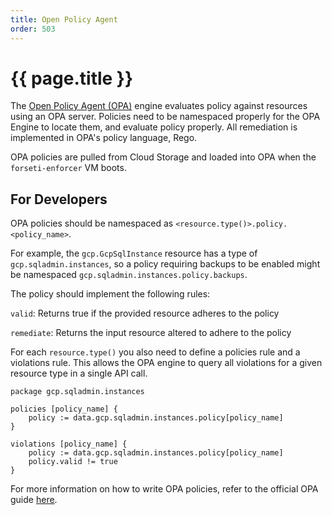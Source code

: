 ```yaml
---
title: Open Policy Agent
order: 503
---
```


# {{ page.title }}

The [Open Policy Agent (OPA)](https://www.openpolicyagent.org/docs/) engine evaluates policy against resources 
using an OPA server. Policies need to be namespaced properly for the OPA Engine to locate them, and 
evaluate policy properly. All remediation is implemented in OPA's policy language, Rego.

OPA policies are pulled from Cloud Storage and loaded into OPA when the `forseti-enforcer` VM boots.

## For Developers

OPA policies should be namespaced as `<resource.type()>.policy.<policy_name>`. 

For example, the `gcp.GcpSqlInstance` resource has a type of `gcp.sqladmin.instances`, so a policy requiring backups 
to be enabled might be namespaced `gcp.sqladmin.instances.policy.backups`. 

The policy should implement the following rules:

`valid`: Returns true if the provided resource adheres to the policy

`remediate`: Returns the input resource altered to adhere to the policy

For each `resource.type()` you also need to define a policies rule and a violations rule. 
This allows the OPA engine to query all violations for a given resource type in a single API call. 

```
package gcp.sqladmin.instances

policies [policy_name] {
    policy := data.gcp.sqladmin.instances.policy[policy_name]
}

violations [policy_name] {
    policy := data.gcp.sqladmin.instances.policy[policy_name]
    policy.valid != true
}
```

For more information on how to write OPA policies, refer to the official 
OPA guide [here](https://www.openpolicyagent.org/docs/latest/how-do-i-write-policies/).
